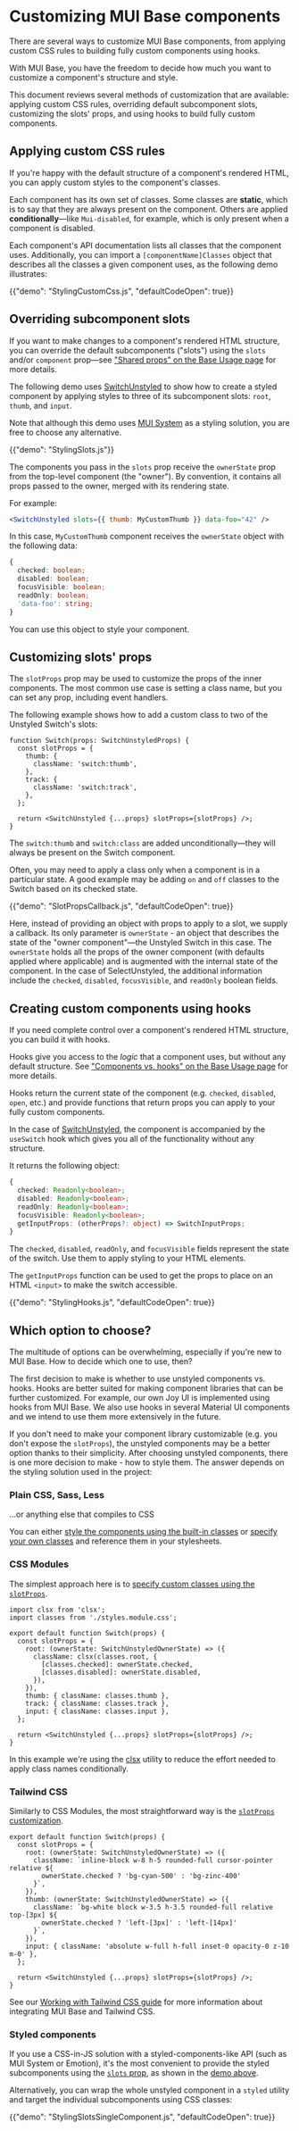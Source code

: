 # Customizing MUI Base components

<p class="description">There are several ways to customize MUI Base components, from applying custom CSS rules to building fully custom components using hooks.</p>

With MUI Base, you have the freedom to decide how much you want to customize a component's structure and style.

This document reviews several methods of customization that are available: applying custom CSS rules, overriding default subcomponent slots, customizing the slots' props, and using hooks to build fully custom components.

## Applying custom CSS rules

If you're happy with the default structure of a component's rendered HTML, you can apply custom styles to the component's classes.

Each component has its own set of classes.
Some classes are **static**, which is to say that they are always present on the component.
Others are applied **conditionally**—like `Mui-disabled`, for example, which is only present when a component is disabled.

Each component's API documentation lists all classes that the component uses.
Additionally, you can import a `[componentName]Classes` object that describes all the classes a given component uses, as the following demo illustrates:

{{"demo": "StylingCustomCss.js", "defaultCodeOpen": true}}

## Overriding subcomponent slots

If you want to make changes to a component's rendered HTML structure, you can override the default subcomponents ("slots") using the `slots` and/or `component` prop—see ["Shared props" on the Base Usage page](/base/getting-started/usage/#shared-props) for more details.

The following demo uses [SwitchUnstyled](/base/react-switch/) to show how to create a styled component by applying styles to three of its subcomponent slots: `root`, `thumb`, and `input`.

Note that although this demo uses [MUI System](/system/styled/) as a styling solution, you are free to choose any alternative.

{{"demo": "StylingSlots.js"}}

The components you pass in the `slots` prop receive the `ownerState` prop from the top-level component (the "owner").
By convention, it contains all props passed to the owner, merged with its rendering state.

For example:

```jsx
<SwitchUnstyled slots={{ thumb: MyCustomThumb }} data-foo="42" />
```

In this case, `MyCustomThumb` component receives the `ownerState` object with the following data:

```ts
{
  checked: boolean;
  disabled: boolean;
  focusVisible: boolean;
  readOnly: boolean;
  'data-foo': string;
}
```

You can use this object to style your component.

## Customizing slots' props

The `slotProps` prop may be used to customize the props of the inner components.
The most common use case is setting a class name, but you can set any prop, including event handlers.

The following example shows how to add a custom class to two of the Unstyled Switch's slots:

```tsx
function Switch(props: SwitchUnstyledProps) {
  const slotProps = {
    thumb: {
      className: 'switch:thumb',
    },
    track: {
      className: 'switch:track',
    },
  };

  return <SwitchUnstyled {...props} slotProps={slotProps} />;
}
```

The `switch:thumb` and `switch:class` are added unconditionally—they will always be present on the Switch component.

Often, you may need to apply a class only when a component is in a particular state.
A good example may be adding `on` and `off` classes to the Switch based on its checked state.

{{"demo": "SlotPropsCallback.js", "defaultCodeOpen": true}}

Here, instead of providing an object with props to apply to a slot, we supply a callback.
Its only parameter is `ownerState` - an object that describes the state of the "owner component"—the Unstyled Switch in this case.
The `ownerState` holds all the props of the owner component (with defaults applied where applicable) and is augmented with the internal state of the component.
In the case of SelectUnstyled, the additional information include the `checked`, `disabled`, `focusVisible`, and `readOnly` boolean fields.

## Creating custom components using hooks

If you need complete control over a component's rendered HTML structure, you can build it with hooks.

Hooks give you access to the _logic_ that a component uses, but without any default structure.
See ["Components vs. hooks" on the Base Usage page](/base/getting-started/usage/#components-vs-hooks) for more details.

Hooks return the current state of the component (e.g. `checked`, `disabled`, `open`, etc.) and provide functions that return props you can apply to your fully custom components.

In the case of [SwitchUnstyled](/base/react-switch/), the component is accompanied by the `useSwitch` hook which gives you all of the functionality without any structure.

It returns the following object:

```ts
{
  checked: Readonly<boolean>;
  disabled: Readonly<boolean>;
  readOnly: Readonly<boolean>;
  focusVisible: Readonly<boolean>;
  getInputProps: (otherProps?: object) => SwitchInputProps;
}
```

The `checked`, `disabled`, `readOnly`, and `focusVisible` fields represent the state of the switch.
Use them to apply styling to your HTML elements.

The `getInputProps` function can be used to get the props to place on an HTML `<input>` to make the switch accessible.

{{"demo": "StylingHooks.js", "defaultCodeOpen": true}}

## Which option to choose?

The multitude of options can be overwhelming, especially if you're new to MUI Base.
How to decide which one to use, then?

The first decision to make is whether to use unstyled components vs. hooks.
Hooks are better suited for making component libraries that can be further customized.
For example, our own Joy UI is implemented using hooks from MUI Base.
We also use hooks in several Material UI components and we intend to use them more extensively in the future.

If you don't need to make your component library customizable (e.g. you don't expose the `slotProps`), the unstyled components may be a better option thanks to their simplicity.
After choosing unstyled components, there is one more decision to make - how to style them.
The answer depends on the styling solution used in the project:

### Plain CSS, Sass, Less

...or anything else that compiles to CSS

You can either [style the components using the built-in classes](#applying-custom-css-rules) or [specify your own classes](#customizing-slots-props) and reference them in your stylesheets.

### CSS Modules

The simplest approach here is to [specify custom classes using the `slotProps`](#customizing-slots-props).

```tsx
import clsx from 'clsx';
import classes from './styles.module.css';

export default function Switch(props) {
  const slotProps = {
    root: (ownerState: SwitchUnstyledOwnerState) => ({
      className: clsx(classes.root, {
        [classes.checked]: ownerState.checked,
        [classes.disabled]: ownerState.disabled,
      }),
    }),
    thumb: { className: classes.thumb },
    track: { className: classes.track },
    input: { className: classes.input },
  };

  return <SwitchUnstyled {...props} slotProps={slotProps} />;
}
```

In this example we're using the [clsx](https://www.npmjs.com/package/clsx) utility to reduce the effort needed to apply class names conditionally.

### Tailwind CSS

Similarly to CSS Modules, the most straightforward way is the [`slotProps` customization](#customizing-slots-props).

```tsx
export default function Switch(props) {
  const slotProps = {
    root: (ownerState: SwitchUnstyledOwnerState) => ({
      className: `inline-block w-8 h-5 rounded-full cursor-pointer relative ${
        ownerState.checked ? 'bg-cyan-500' : 'bg-zinc-400'
      }`,
    }),
    thumb: (ownerState: SwitchUnstyledOwnerState) => ({
      className: `bg-white block w-3.5 h-3.5 rounded-full relative top-[3px] ${
        ownerState.checked ? 'left-[3px]' : 'left-[14px]'
      }`,
    }),
    input: { className: 'absolute w-full h-full inset-0 opacity-0 z-10 m-0' },
  };

  return <SwitchUnstyled {...props} slotProps={slotProps} />;
}
```

See our [Working with Tailwind CSS guide](/base/guides/working-with-tailwind-css/) for more information about integrating MUI Base and Tailwind CSS.

### Styled components

If you use a CSS-in-JS solution with a styled-components-like API (such as MUI System or Emotion), it's the most convenient to provide the styled subcomponents using the [`slots` prop](#overriding-subcomponent-slots), as shown in the [demo above](#overriding-subcomponent-slots).

Alternatively, you can wrap the whole unstyled component in a `styled` utility and target the individual subcomponents using CSS classes:

{{"demo": "StylingSlotsSingleComponent.js", "defaultCodeOpen": true}}
